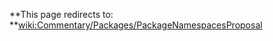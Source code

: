 **This page redirects to: **[wiki:Commentary/Packages/PackageNamespacesProposal](Commentary/Packages/PackageNamespacesProposal)